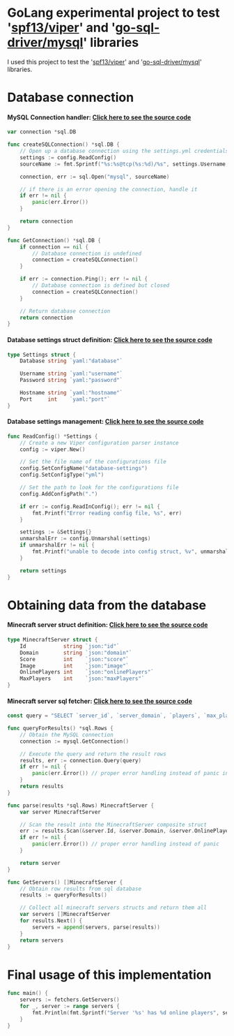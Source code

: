 # GoLang experimental project to test '[spf13/viper](https://github.com/spf13/viper)' and '[go-sql-driver/mysql](https://github.com/go-sql-driver/mysql)' libraries

I used this project to test the '[spf13/viper](https://github.com/spf13/viper)' and '[go-sql-driver/mysql](https://github.com/go-sql-driver/mysql)' libraries.

# Database connection

#### MySQL Connection handler: [Click here to see the source code](https://github.com/xXNurioXx/simple-golang-mysql-experiment/blob/master/src/database/connection/MySQL.go)
```go
var connection *sql.DB

func createSQLConnection() *sql.DB {
	// Open up a database connection using the settings.yml credentials.
	settings := config.ReadConfig()
	sourceName := fmt.Sprintf("%s:%s@tcp(%s:%d)/%s", settings.Username, settings.Password, settings.Hostname, settings.Port, settings.Database)

	connection, err := sql.Open("mysql", sourceName)

	// if there is an error opening the connection, handle it
	if err != nil {
		panic(err.Error())
	}

	return connection
}

func GetConnection() *sql.DB {
	if connection == nil {
		// Database connection is undefined
		connection = createSQLConnection()
	}

	if err := connection.Ping(); err != nil {
		// Database connection is defined but closed
		connection = createSQLConnection()
	}

	// Return database connection
	return connection
}
```

#### Database settings struct definition: [Click here to see the source code](https://github.com/xXNurioXx/simple-golang-mysql-experiment/blob/master/src/config/Settings.go)
```go
type Settings struct {
	Database string `yaml:"database"`

	Username string `yaml:"username"`
	Password string `yaml:"password"`

	Hostname string `yaml:"hostname"`
	Port     int    `yaml:"port"`
}
```

#### Database settings management: [Click here to see the source code](https://github.com/xXNurioXx/simple-golang-mysql-experiment/blob/master/src/config/ViperConfigLoader.go)
```go
func ReadConfig() *Settings {
	// Create a new Viper configuration parser instance
	config := viper.New()

	// Set the file name of the configurations file
	config.SetConfigName("database-settings")
	config.SetConfigType("yml")

	// Set the path to look for the configurations file
	config.AddConfigPath(".")

	if err := config.ReadInConfig(); err != nil {
		fmt.Printf("Error reading config file, %s", err)
	}

	settings := &Settings{}
	unmarshalErr := config.Unmarshal(settings)
	if unmarshalErr != nil {
		fmt.Printf("unable to decode into config struct, %v", unmarshalErr)
	}

	return settings
}
```

# Obtaining data from the database

#### Minecraft server struct definition: [Click here to see the source code](https://github.com/xXNurioXx/simple-golang-mysql-experiment/blob/master/src/structs/MinecraftServer.go)
```go
type MinecraftServer struct {
	Id            string `json:"id"`
	Domain        string `json:"domain"`
	Score         int    `json:"score"`
	Image         int    `json:"image"`
	OnlinePlayers int    `json:"onlinePlayers"`
	MaxPlayers    int    `json:"maxPlayers"`
}
```

#### Minecraft server sql fetcher: [Click here to see the source code](https://github.com/xXNurioXx/simple-golang-mysql-experiment/blob/master/src/database/fetchers/ServerFetcher.go)
```go
const query = "SELECT `server_id`, `server_domain`, `players`, `max_players`, `server_score`, `server_icon_id` FROM `server_list` ORDER BY `last_ping` ASC LIMIT 10"

func queryForResults() *sql.Rows {
	// Obtain the MySQL connection
	connection := mysql.GetConnection()

	// Execute the query and return the result rows
	results, err := connection.Query(query)
	if err != nil {
		panic(err.Error()) // proper error handling instead of panic in your app
	}
	return results
}

func parse(results *sql.Rows) MinecraftServer {
	var server MinecraftServer

	// Scan the result into the MinecraftServer composite struct
	err := results.Scan(&server.Id, &server.Domain, &server.OnlinePlayers, &server.MaxPlayers, &server.Score, &server.Image)
	if err != nil {
		panic(err.Error()) // proper error handling instead of panic
	}

	return server
}

func GetServers() []MinecraftServer {
	// Obtain row results from sql database
	results := queryForResults()

	// Collect all minecraft servers structs and return them all
	var servers []MinecraftServer
	for results.Next() {
		servers = append(servers, parse(results))
	}
	return servers
}
```

# Final usage of this implementation
```go
func main() {
	servers := fetchers.GetServers()
	for _, server := range servers {
		fmt.Println(fmt.Sprintf("Server '%s' has %d online players", server.Domain, server.OnlinePlayers))
	}
}
```